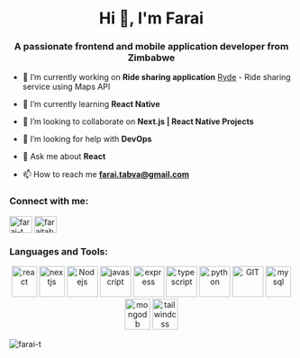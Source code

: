 <h1 align="center">Hi 👋, I'm Farai</h1>
<h3 align="center">A passionate frontend and mobile application developer from Zimbabwe</h3>

- 🔭 I’m currently working on **Ride sharing application** [Ryde](https://github.com/farai-t/uber-yt) - Ride sharing service using Maps API

- 🌱 I’m currently learning **React Native**

- 👯 I’m looking to collaborate on **Next.js | React Native Projects**

- 🤝 I’m looking for help with **DevOps**

- 💬 Ask me about **React**

- 📫 How to reach me **farai.tabva@gmail.com**

<h3 align="left">Connect with me:</h3>
<p align="left">
<a href="https://linkedin.com/in/farai-t" target="blank"><img align="center" src="https://raw.githubusercontent.com/rahuldkjain/github-profile-readme-generator/master/src/images/icons/Social/linked-in-alt.svg" alt="farai-t" height="30" width="40" /></a>
<a href="https://kaggle.com/faraitabva" target="blank"><img align="center" src="https://raw.githubusercontent.com/rahuldkjain/github-profile-readme-generator/master/src/images/icons/Social/kaggle.svg" alt="faraitabva" height="30" width="40" /></a>
</p>

<h3 align="left">Languages and Tools:</h3>

<p align="center">
      <img src="https://www.vectorlogo.zone/logos/reactjs/reactjs-icon.svg" alt="react" width="45" height="55"/>
      <img src="https://www.vectorlogo.zone/logos/nextjs/nextjs-icon.svg" alt="nextjs" width="45" height="55"/>
      <img src="https://www.vectorlogo.zone/logos/nodejs/nodejs-icon.svg" alt="Nodejs" width="55" height="55"/>
      <img src="https://www.vectorlogo.zone/logos/javascript/javascript-icon.svg" alt="javascript" width="55" height="55"/> 
      <img src="https://www.vectorlogo.zone/logos/expressjs/expressjs-icon.svg" alt="express" width="55" height="55"/> 
      <img src="https://www.vectorlogo.zone/logos/typescriptlang/typescriptlang-icon.svg" alt="typescript" width="55" height="55"/> 
      <img src="https://www.vectorlogo.zone/logos/python/python-icon.svg" alt="python" width="55" height="55"/>
      <img src="https://www.vectorlogo.zone/logos/git-scm/git-scm-icon.svg" alt="GIT" width="55" height="55"/> 
      <img src="https://www.vectorlogo.zone/logos/mysql/mysql-icon.svg" alt="mysql" width="45" height="55"/>
      <img src="https://www.vectorlogo.zone/logos/mongodb/mongodb-icon.svg" alt="mongodb" width="45" height="55"/>
      <img src="https://www.vectorlogo.zone/logos/tailwindcss/tailwindcss-icon.svg" alt="tailwindcss" width="45" height="55"/>
</p>
<p><img align="center" src="https://github-readme-stats.vercel.app/api/top-langs?username=farai-t&show_icons=true&locale=en&layout=compact" alt="farai-t" /></p>
